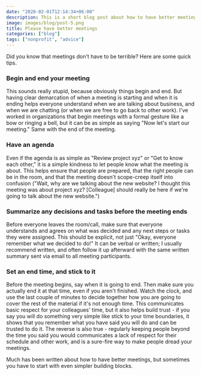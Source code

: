 ```yaml
---
date: "2020-02-01T12:14:34+06:00"
description: This is a short blog post about how to have better meetings.
image: images/blog/post-5.png
title: Please have better meetings
categories: ["blog"]
tags: ["nonprofit", "advice"]
---
```


Did you know that meetings don't have to be terrible? Here are some quick tips.

### Begin and end your meeting

This sounds really stupid, because obviously things begin and end. But having clear demarcation of when a meeting is starting and when it is ending helps everyone understand when we are talking about business, and when we are chatting (or when we are free to go back to other work). I've worked in organizations that begin meetings with a formal gesture like a bow or ringing a bell, but it can be as simple as saying "Now let's start our meeting." Same with the end of the meeting.

### Have an agenda

Even if the agenda is as simple as "Review project xyz" or "Get to know each other," it is a simple kindness to let people know what the meeting is about. This helps ensure that people are prepared, that the right people can be in the room, and that the meeting doesn't scope-creep itself into confusion ("Wait, why are we talking about the new website? I thought this meeting was about project xyz? [Colleague] should really be here if we're going to talk about the new website.")

### Summarize any decisions and tasks before the meeting ends

Before everyone leaves the room/call, make sure that everyone understands and agrees on what was decided and any next steps or tasks they were assigned. This should be explicit, not just "Okay, everyone remember what we decided to do!" It can be verbal or written; I usually recommend written, and often follow it up afterward with the same written summary sent via email to all meeting participants.

### Set an end time, and stick to it

Before the meeting begins, say when it is going to end. Then make sure you actually end it at that time, even if you aren't finished. Watch the clock, and use the last couple of minutes to decide together how you are going to cover the rest of the material if it's not enough time. This communicates basic respect for your colleagues' time, but it also helps build trust - if you say you will do something very simple like stick to your time boundaries, it shows that you remember what you have said you will do and can be trusted to do it. The reverse is also true - regularly keeping people beyond the time you said you would communicates a lack of respect for their schedule and other work, and is a sure-fire way to make people dread your meetings.

Much has been written about how to have better meetings, but sometimes you have to start with even simpler building blocks. 